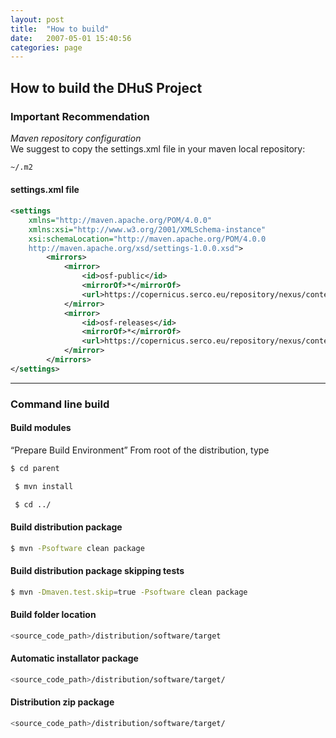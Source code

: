 ```yaml
---
layout: post
title:  "How to build"
date:   2007-05-01 15:40:56
categories: page
---
```


## How to build the DHuS Project
### Important Recommendation   
_Maven repository configuration_  
We suggest to copy the settings.xml file in your maven local repository:  
  
```sh
~/.m2
```
#### settings.xml file 
```xml
<settings
    xmlns="http://maven.apache.org/POM/4.0.0"
	xmlns:xsi="http://www.w3.org/2001/XMLSchema-instance"
    xsi:schemaLocation="http://maven.apache.org/POM/4.0.0 
    http://maven.apache.org/xsd/settings-1.0.0.xsd">
		<mirrors>
			<mirror>
				<id>osf-public</id>
				<mirrorOf>*</mirrorOf>
				<url>https://copernicus.serco.eu/repository/nexus/content/groups/public/</url>
            </mirror>
            <mirror>
				<id>osf-releases</id>
                <mirrorOf>*</mirrorOf>
                <url>https://copernicus.serco.eu/repository/nexus/content/repositories/public-releases-repository/</url>
            </mirror>
		</mirrors>
</settings>
```

***
### Command line build
#### Build modules 
“Prepare Build Environment” 
From root of the distribution, type 

```sh    
$ cd parent
``` 

```sh
 $ mvn install
```
```sh
 $ cd ../
```
#### Build distribution package
```sh
$ mvn -Psoftware clean package
```

#### Build distribution package skipping tests
```sh
$ mvn -Dmaven.test.skip=true -Psoftware clean package
```

#### Build folder location
```sh
<source_code_path>/distribution/software/target
```

#### Automatic installator package
```sh
<source_code_path>/distribution/software/target/
```

#### Distribution zip package
```sh
<source_code_path>/distribution/software/target/
```
